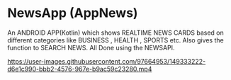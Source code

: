 # NewsApp (AppNews)
An ANDROID APP(Kotlin) which shows REALTIME NEWS CARDS based on different categories like BUSINESS , HEALTH , SPORTS etc. Also gives the function to SEARCH NEWS. All Done using the NEWSAPI.


https://user-images.githubusercontent.com/97664953/149333222-d6e1c990-bbb2-4576-967e-b9ac59c23280.mp4

